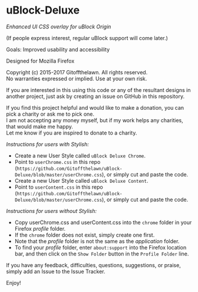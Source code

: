 # uBlock-Deluxe
*Enhanced UI CSS overlay for uBlock Origin*

(If people express interest, regular uBlock support will come later.)

Goals: Improved usability and accessibility

Designed for Mozilla Firefox

Copyright (c) 2015-2017 Gitoffthelawn.  All rights reserved.  
No warranties expressed or implied.  Use at your own risk.

If you are interested in this using this code or any of the resultant designs in another project, just ask by creating an issue on GitHub in this repository.

If you find this project helpful and would like to make a donation, you can pick a charity or ask me to pick one.  
I am not accepting any money myself, but if my work helps any charities, that would make me happy.  
Let me know if you are inspired to donate to a charity.

*Instructions for users with Stylish:*
 - Create a new User Style called `uBlock Deluxe Chrome`.
 - Point to `userChrome.css` in this repo (`https://github.com/Gitoffthelawn/uBlock-Deluxe/blob/master/userChrome.css`), or simply cut and paste the code.
 - Create a new User Style called `uBlock Deluxe Content`.
 - Point to `userContent.css` in this repo (`https://github.com/Gitoffthelawn/uBlock-Deluxe/blob/master/userChrome.css`), or simply cut and paste the code.
 
*Instructions for users without Stylish:*
 - Copy userChrome.css and userContent.css into the `chrome` folder in your Firefox *profile* folder.
 - If the `chrome` folder does not exist, simply create one first.
 - Note that the *profile* folder is not the same as the *application* folder.
 - To find your *profile* folder, enter `about:support` into the Firefox location bar, and then click on the `Show Folder` button in the `Profile Folder` line.

If you have any feedback, difficulties, questions, suggestions, or praise, simply add an Issue to the Issue Tracker.

Enjoy!
